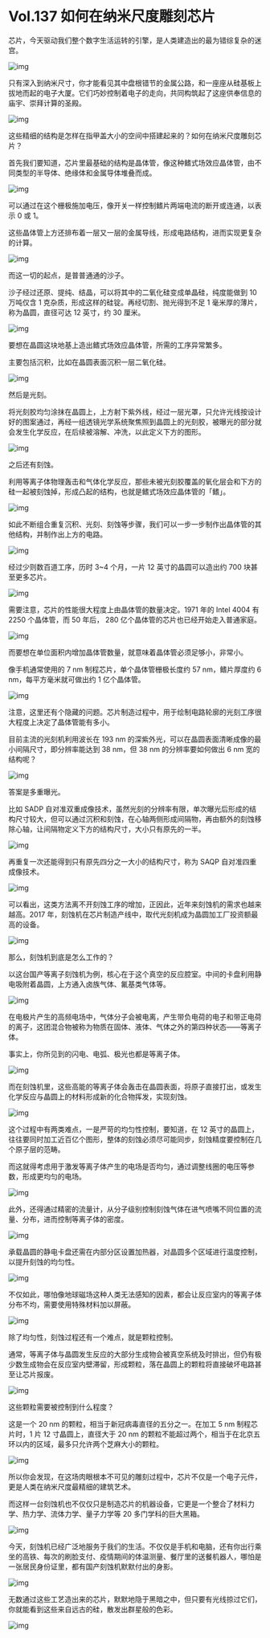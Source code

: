# Vol.137 如何在纳米尺度雕刻芯片

芯片，今天驱动我们整个数字生活运转的引擎，是人类建造出的最为错综复杂的迷宫。

![img](https://cdn.jsdelivr.net/gh/just-prog/static/img/202108290825847.jpeg)

只有深入到纳米尺寸，你才能看见其中盘根错节的金属公路，和一座座从硅基板上拔地而起的电子大厦。它们巧妙控制着电子的走向，共同构筑起了这座供奉信息的庙宇、崇拜计算的圣殿。

![img](https://cdn.jsdelivr.net/gh/just-prog/static/img/202108290824727.jpeg)

这些精细的结构是怎样在指甲盖大小的空间中搭建起来的？如何在纳米尺度雕刻芯片？

首先我们要知道，芯片里最基础的结构是晶体管，像这种鳍式场效应晶体管，由不同类型的半导体、绝缘体和金属导体堆叠而成。

![img](https://cdn.jsdelivr.net/gh/just-prog/static/img/202108290825183.jpeg)

可以通过在这个栅极施加电压，像开关一样控制鳍片两端电流的断开或连通，以表示 0 或 1。

这些晶体管上方还排布着一层又一层的金属导线，形成电路结构，进而实现更复杂的计算。

![img](https://cdn.jsdelivr.net/gh/just-prog/static/img/202108290825710.jpeg)

而这一切的起点，是普普通通的沙子。

沙子经过还原、提纯、结晶，可以将其中的二氧化硅变成单晶硅，纯度能做到 10 万吨仅含 1 克杂质，形成这样的硅锭。再经切割、抛光得到不足 1 毫米厚的薄片，称为晶圆，直径可达 12 英寸，约 30 厘米。

![img](https://cdn.jsdelivr.net/gh/just-prog/static/img/202108290824834.jpeg)

要想在晶圆这块地基上造出鳍式场效应晶体管，所需的工序异常繁多。

主要包括沉积，比如在晶圆表面沉积一层二氧化硅。

![img](https://cdn.jsdelivr.net/gh/just-prog/static/img/202108290825247.gif)

然后是光刻。

将光刻胶均匀涂抹在晶圆上，上方射下紫外线，经过一层光罩，只允许光线按设计好的图案通过，再经一组透镜光学系统聚焦照到晶圆上的光刻胶，被曝光的部分就会发生化学反应，在后续被溶解、冲洗，以此定义下方的图形。

![img](https://cdn.jsdelivr.net/gh/just-prog/static/img/202108290825299.gif)

之后还有刻蚀。

利用等离子体物理轰击和气体化学反应，那些未被光刻胶覆盖的氧化层会和下方的硅一起被刻蚀掉，形成凸起的结构，也就是鳍式场效应晶体管的「鳍」。

![img](https://cdn.jsdelivr.net/gh/just-prog/static/img/202108290824691.gif)

如此不断组合重复沉积、光刻、刻蚀等步骤，我们可以一步一步制作出晶体管的其他结构，并制作出上方的电路。

![img](https://cdn.jsdelivr.net/gh/just-prog/static/img/202108290824231.gif)

经过少则数百道工序，历时 3~4 个月，一片 12 英寸的晶圆可以造出约 700 块甚至更多芯片。

![img](https://cdn.jsdelivr.net/gh/just-prog/static/img/202108290824565.jpeg)

需要注意，芯片的性能很大程度上由晶体管的数量决定。1971 年的 Intel 4004 有 2250 个晶体管，而 50 年后， 280 亿个晶体管的芯片也已经开始走入普通家庭。

![img](https://cdn.jsdelivr.net/gh/just-prog/static/img/202108290824527.jpeg)

而要想在单位面积内增加晶体管数量，就意味着晶体管必须足够小，非常小。

像手机通常使用的 7 nm 制程芯片，单个晶体管栅极长度约 57 nm，鳍片厚度约 6 nm，每平方毫米就可做出约 1 亿个晶体管。

![img](https://cdn.jsdelivr.net/gh/just-prog/static/img/202108290824988.jpeg)

注意，这里还有个隐藏的问题。芯片制造过程中，用于绘制电路轮廓的光刻工序很大程度上决定了晶体管能有多小。

目前主流的光刻机利用波长在 193 nm 的深紫外光，可以在晶圆表面清晰成像的最小间隔尺寸，即分辨率能达到 38 nm，但 38 nm 的分辨率要如何做出 6 nm 宽的结构呢？

![img](https://cdn.jsdelivr.net/gh/just-prog/static/img/202108290824348.gif)

答案是多重曝光。

比如 SADP 自对准双重成像技术，虽然光刻的分辨率有限，单次曝光后形成的结构尺寸较大，但可以通过沉积和刻蚀，在心轴两侧形成间隔物，再由额外的刻蚀移除心轴，让间隔物定义下方的结构尺寸，大小只有原先的一半。

![img](https://cdn.jsdelivr.net/gh/just-prog/static/img/202108290825718.gif)

再重复一次还能得到只有原先四分之一大小的结构尺寸，称为 SAQP 自对准四重成像技术。

![img](https://cdn.jsdelivr.net/gh/just-prog/static/img/202108290825685.jpeg)

可以看出，这类方法离不开刻蚀工序的增加，正因此，近年来刻蚀机的需求也越来越高。2017 年，刻蚀机在芯片制造产线中，取代光刻机成为晶圆加工厂投资额最高的设备。

![img](https://cdn.jsdelivr.net/gh/just-prog/static/img/202108290824914.jpeg)

那么，刻蚀机到底是怎么工作的？

以这台国产等离子刻蚀机为例，核心在于这个真空的反应腔室。中间的卡盘利用静电吸附着晶圆，上方通入卤族气体、氟基类气体等。

![img](https://cdn.jsdelivr.net/gh/just-prog/static/img/202108290825049.gif)

在电极片产生的高频电场中，气体分子会被电离，产生带负电荷的电子和带正电荷的离子，这团混合物被称为物质在固体、液体、气体之外的第四种状态——等离子体。

事实上，你所见到的闪电、电弧、极光也都是等离子体。

![img](https://cdn.jsdelivr.net/gh/just-prog/static/img/202108290824538.jpeg)

而在刻蚀机里，这些高能的等离子体会轰击在晶圆表面，将原子直接打出，或发生化学反应与晶圆上的材料形成新的化合物挥发，实现刻蚀。

![img](https://cdn.jsdelivr.net/gh/just-prog/static/img/202108290824884.jpeg)

这个过程中有两类难点，一是严苛的均匀性控制，要知道，在 12 英寸的晶圆上，往往要同时加工近百亿个图形，整体的刻蚀必须尽可能同步，刻蚀精度要控制在几个原子层的范畴。

而这就得考虑用于激发等离子体产生的电场是否均匀，通过调整线圈的电压等参数，形成更均匀的电场。

![img](https://cdn.jsdelivr.net/gh/just-prog/static/img/202108290824272.jpeg)

此外，还得通过精密的流量计，从分子级别控制刻蚀气体在进气喷嘴不同位置的流量、分布，进而控制等离子体的密度。

![img](https://cdn.jsdelivr.net/gh/just-prog/static/img/202108290825955.jpeg)

承载晶圆的静电卡盘还需在内部分区设置加热器，对晶圆多个区域进行温度控制，以提升刻蚀的均匀性。

![img](https://cdn.jsdelivr.net/gh/just-prog/static/img/202108290824297.jpeg)

不仅如此，哪怕像地球磁场这种人类无法感知的因素，都会让反应室内的等离子体分布不均，需要使用特殊材料加以屏蔽。

![img](https://cdn.jsdelivr.net/gh/just-prog/static/img/202108290824690.jpeg)

除了均匀性，刻蚀过程还有一个难点，就是颗粒控制。

通常，等离子体与晶圆发生反应的大部分生成物会被真空系统及时排出，但仍有极少数生成物会在反应室内壁滞留，形成颗粒，落在晶圆上的颗粒将直接破坏电路甚至让芯片报废。

![img](https://cdn.jsdelivr.net/gh/just-prog/static/img/202108290824343.jpeg)

这些颗粒需要被控制到什么程度？

这是一个 20 nm 的颗粒，相当于新冠病毒直径的五分之一。在加工 5 nm 制程芯片时，1 片 12 寸晶圆上，直径大于 20 nm 的颗粒不能超过两个，相当于在北京五环以内的区域，最多只允许两个芝麻大小的颗粒。

![img](https://cdn.jsdelivr.net/gh/just-prog/static/img/202108290824949.jpeg)

所以你会发现，在这场肉眼根本不可见的雕刻过程中，芯片不仅是一个电子元件，更是人类在纳米尺度最精细的建筑艺术。

而这样一台刻蚀机也不仅仅只是制造芯片的机器设备，它更是一个整合了材料力学、热力学、流体力学、量子力学等 20 多门学科的巨大黑箱。

![img](https://cdn.jsdelivr.net/gh/just-prog/static/img/202108290824616.gif)

今天，刻蚀机已经广泛地服务于我们的生活。不仅仅是手机和电脑，还有你出行乘坐的高铁、每次的刷脸支付、疫情期间的体温测量、餐厅里的送餐机器人，哪怕是一张居民身份证里，都有国产刻蚀机默默付出的身影。

![img](https://cdn.jsdelivr.net/gh/just-prog/static/img/202108290824086.jpeg)

无数通过这些工艺造出来的芯片，默默地隐于黑暗之中，但只要有光线掠过它们，你就能看到这些来自远古的硅，散发出群星般的色彩。

![img](https://cdn.jsdelivr.net/gh/just-prog/static/img/202108290824829.jpeg)


